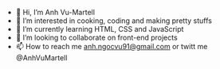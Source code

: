 - 👋 Hi, I’m Anh Vu-Martell
- 👀 I’m interested in cooking, coding and making pretty stuffs
- 🌱 I’m currently learning HTML, CSS and JavaScript
- 💞️ I’m looking to collaborate on front-end projects
- 📫 How to reach me anh.ngocvu91@gmail.com or twitt me @AnhVuMartell

<!---
anh-vumartell/anh-vumartell is a ✨ special ✨ repository because its `README.md` (this file) appears on your GitHub profile.
You can click the Preview link to take a look at your changes.
--->
